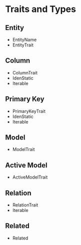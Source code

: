 # Traits and Types

## Entity

- EntityName
- EntityTrait

## Column

- ColumnTrait
- IdenStatic
- Iterable

## Primary Key

- PrimaryKeyTrait
- IdenStatic
- Iterable

## Model

- ModelTrait

## Active Model

- ActiveModelTrait

## Relation

- RelationTrait
- Iterable

## Related

- Related
